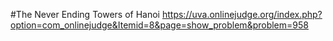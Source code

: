 #The Never Ending Towers of Hanoi
https://uva.onlinejudge.org/index.php?option=com_onlinejudge&Itemid=8&page=show_problem&problem=958
